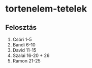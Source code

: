 # tortenelem-tetelek
## Felosztás
1. Csöri 1-5
2. Bandi 6-10
3. David 11-15
4. Szalai 16-20 + 26
5. Ramon 21-25
